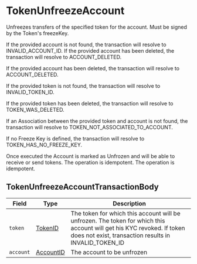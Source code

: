 # TokenUnfreezeAccount

Unfreezes transfers of the specified token for the account. Must be signed by the Token's freezeKey.

If the provided account is not found, the transaction will resolve to INVALID\_ACCOUNT\_ID. If the provided account has been deleted, the transaction will resolve to ACCOUNT\_DELETED.

If the provided account has been deleted, the transaction will resolve to ACCOUNT\_DELETED.

If the provided token is not found, the transaction will resolve to INVALID\_TOKEN\_ID.

If the provided token has been deleted, the transaction will resolve to TOKEN\_WAS\_DELETED.

If an Association between the provided token and account is not found, the transaction will resolve to TOKEN\_NOT\_ASSOCIATED\_TO\_ACCOUNT.

If no Freeze Key is defined, the transaction will resolve to TOKEN\_HAS\_NO\_FREEZE\_KEY.

Once executed the Account is marked as Unfrozen and will be able to receive or send tokens. The operation is idempotent. The operation is idempotent.

## TokenUnfreezeAccountTransactionBody

| Field     | Type                                     | Description                                                                                                                                                                          |
| --------- | ---------------------------------------- | ------------------------------------------------------------------------------------------------------------------------------------------------------------------------------------ |
| `token`   | [TokenID](../basic-types/tokenid.md)     | The token for which this account will be unfrozen. The token for which this account will get his KYC revoked. If token does not exist, transaction results in INVALID\_TOKEN\_ID |
| `account` | [AccountID](../basic-types/accountid.md) | The account to be unfrozen                                                                                                                                                           |
